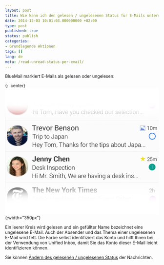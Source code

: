 ```yaml
---
layout: post
title: Wie kann ich den gelesen / ungelesenen Status für E-Mails unterscheiden?
date: 2014-12-03 10:01:03.000000000 +02:00
type: post
published: true
status: publish
categories:
- Grundlegende Aktionen
tags: []
lang: de
meta: /read-unread-status-per-email/
---
```


BlueMail markiert E-Mails als gelesen oder ungelesen:

{: .center}
![BlueMail Read Unread](/assets/ReadUnread-1024x839.png){:width="350px"}

Ein leerer Kreis wird gelesen und ein gefüllter Name bezeichnet eine ungelesene E-Mail. Auch der Absender und das Thema einer ungelesenen E-Mail wird fett. Die Farbe selbst identifiziert das Konto und hilft Ihnen bei der Verwendung von Unified Inbox, damit Sie das Konto dieser E-Mail leicht identifizieren können.

Sie können [Ändern des gelesenen / ungelesenen Status](/mark-a-email-as-read/) der Nachrichten.
